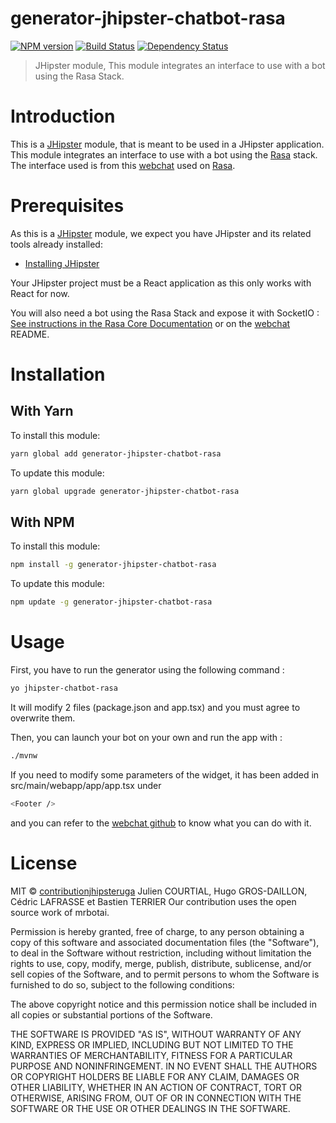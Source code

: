 # generator-jhipster-chatbot-rasa
[![NPM version][npm-image]][npm-url] [![Build Status][travis-image]][travis-url] [![Dependency Status][daviddm-image]][daviddm-url]
> JHipster module, This module integrates an interface to use with a bot using the Rasa Stack.

# Introduction

This is a [JHipster](http://jhipster.github.io/) module, that is meant to be used in a JHipster application. This module integrates an interface to use with a bot using the [Rasa](https://rasa.com/) stack. The interface used is from this [webchat](https://github.com/mrbot-ai/rasa-webchat) used on [Rasa](https://rasa.com/).

# Prerequisites

As this is a [JHipster](http://jhipster.github.io/) module, we expect you have JHipster and its related tools already installed:

- [Installing JHipster](https://jhipster.github.io/installation.html)

Your JHipster project must be a React application as this only works with React for now.

You will also need a bot using the Rasa Stack and expose it with SocketIO : [See instructions in the Rasa Core Documentation](https://rasa.com/docs/core/connectors/#socketio-connector) or on the [webchat](https://github.com/mrbot-ai/rasa-webchat) README.

# Installation

## With Yarn

To install this module:

```bash
yarn global add generator-jhipster-chatbot-rasa
```

To update this module:

```bash
yarn global upgrade generator-jhipster-chatbot-rasa
```

## With NPM

To install this module:

```bash
npm install -g generator-jhipster-chatbot-rasa
```

To update this module:

```bash
npm update -g generator-jhipster-chatbot-rasa
```

# Usage

First, you have to run the generator using the following command :

```bash
yo jhipster-chatbot-rasa
```

It will modify 2 files (package.json and app.tsx) and you must agree to overwrite them.

Then, you can launch your bot on your own and run the app with :
```bash
./mvnw
```

If you need to modify some parameters of the widget, it has been added in src/main/webapp/app/app.tsx under 
```bash
<Footer />
```
and you can refer to the [webchat github](https://github.com/mrbot-ai/rasa-webchat) to know what you can do with it.

# License

MIT © [contributionjhipsteruga](github.com/contribution-jhipster-uga)
Julien COURTIAL, Hugo GROS-DAILLON, Cédric LAFRASSE et Bastien TERRIER
Our contribution uses the open source work of mrbotai.

Permission is hereby granted, free of charge, to any person obtaining a copy of this software and associated documentation files (the "Software"), to deal in the Software without restriction, including without limitation the rights to use, copy, modify, merge, publish, distribute, sublicense, and/or sell copies of the Software, and to permit persons to whom the Software is furnished to do so, subject to the following conditions:

The above copyright notice and this permission notice shall be included in all copies or substantial portions of the Software.

THE SOFTWARE IS PROVIDED "AS IS", WITHOUT WARRANTY OF ANY KIND, EXPRESS OR IMPLIED, INCLUDING BUT NOT LIMITED TO THE WARRANTIES OF MERCHANTABILITY, FITNESS FOR A PARTICULAR PURPOSE AND NONINFRINGEMENT. IN NO EVENT SHALL THE AUTHORS OR COPYRIGHT HOLDERS BE LIABLE FOR ANY CLAIM, DAMAGES OR OTHER LIABILITY, WHETHER IN AN ACTION OF CONTRACT, TORT OR OTHERWISE, ARISING FROM, OUT OF OR IN CONNECTION WITH THE SOFTWARE OR THE USE OR OTHER DEALINGS IN THE SOFTWARE.

[npm-image]: https://img.shields.io/npm/v/generator-jhipster-chatbot-rasa.svg
[npm-url]: https://npmjs.org/package/generator-jhipster-chatbot-rasa
[travis-image]: https://travis-ci.org/contributionjhipsteruga/generator-jhipster-chatbot-rasa.svg?branch=master
[travis-url]: https://travis-ci.org/contributionjhipsteruga/generator-jhipster-chatbot-rasa
[daviddm-image]: https://david-dm.org/contributionjhipsteruga/generator-jhipster-chatbot-rasa.svg?theme=shields.io
[daviddm-url]: https://david-dm.org/contributionjhipsteruga/generator-jhipster-chatbot-rasa
